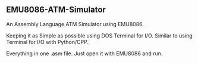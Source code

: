 ## EMU8086-ATM-Simulator

An Assembly Language ATM Simulator using EMU8086.

Keeping it as Simple as possible using DOS Terminal for I/O. Similar to using Terminal for I/O with Python/CPP.

Everything in one .asm file. Just open it with EMU8086 and run.
